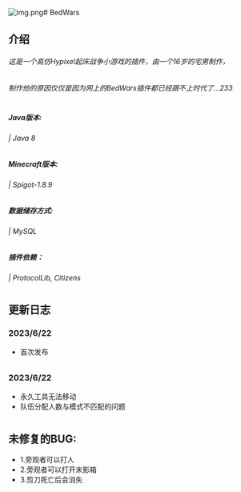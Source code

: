 ![img.png](img.png)# BedWars


## 介绍
###### 这是一个高仿Hypixel起床战争小游戏的插件，由一个16岁的宅男制作，
###### 制作他的原因仅仅是因为网上的BedWars插件都已经跟不上时代了...233

#

##### Java版本:
###### | Java 8

##### Minecraft版本:
###### | Spigot-1.8.9


##### 数据储存方式:
###### | MySQL


##### 插件依赖：
###### | ProtocolLib, Citizens

#

## 更新日志

### 2023/6/22
- 首次发布

######

### 2023/6/22
- 永久工具无法移动
- 队伍分配人数与模式不匹配的问题

######

#

## 未修复的BUG:
- 1.旁观者可以打人
- 2.旁观者可以打开末影箱
- 3.剪刀死亡后会消失
